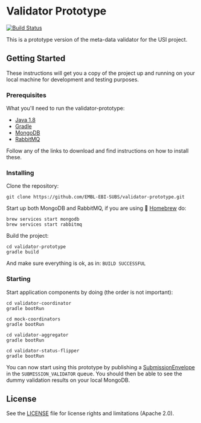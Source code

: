 # Validator Prototype
[![Build Status](https://travis-ci.org/EMBL-EBI-SUBS/validator-prototype.svg?branch=master)](https://travis-ci.org/EMBL-EBI-SUBS/validator-prototype)

This is a prototype version of the meta-data validator for the USI project.
## Getting Started

These instructions will get you a copy of the project up and running on your local machine for development and testing purposes.

### Prerequisites
What you'll need to run the validator-prototype:
- [Java 1.8](http://www.oracle.com/technetwork/java/javase/downloads/index-jsp-138363.html)
- [Gradle](https://gradle.org/)
- [MongoDB](https://www.mongodb.com/download-center?jmp=nav#community)
- [RabbitMQ](https://www.rabbitmq.com/)

Follow any of the links to download and find instructions on how to install these.

### Installing
Clone the repository:
```
git clone https://github.com/EMBL-EBI-SUBS/validator-prototype.git
```
Start up both MongoDB and RabbitMQ, if you are using :beer: [Homebrew](https://brew.sh/) do:
```
brew services start mongodb
brew services start rabbitmq
```
Build the project:
```
cd validator-prototype
gradle build
```
And make sure everything is ok, as in: `BUILD SUCCESSFUL`

### Starting
Start application components by doing (the order is not important):
```
cd validator-coordinator
gradle bootRun
```
```
cd mock-coordinators
gradle bootRun
```
```
cd validator-aggregator
gradle bootRun
```
```
cd validator-status-flipper
gradle bootRun
```
You can now start using this prototype by publishing a [SubmissionEnvelope](https://github.com/EMBL-EBI-SUBS/subs/blob/master/subs-processing-model/src/main/java/uk/ac/ebi/subs/processing/SubmissionEnvelope.java) in the `SUBMISSION_VALIDATOR` queue. You should then be able to see the dummy validation results on your local MongoDB.

## License

See the [LICENSE](LICENSE.md) file for license rights and limitations (Apache 2.0).
